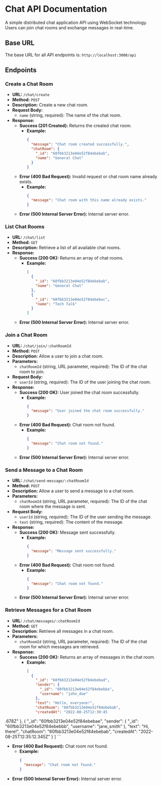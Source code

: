 
# Chat API Documentation

A simple distributed chat application API using WebSocket technology. Users can join chat rooms and exchange messages in real-time.

## Base URL

The base URL for all API endpoints is: `http://localhost:3000/api`

## Endpoints

### Create a Chat Room

- **URL:** `/chat/create`
- **Method:** `POST`
- **Description:** Create a new chat room.
- **Request Body:**
  - `name` (string, required): The name of the chat room.
- **Response:**
  - **Success (201 Created):** Returns the created chat room.
    - **Example:**
      ```json
      {
        "message": "Chat room created successfully.",
        "chatRoom": {
          "_id": "60fbb3213e04e52f84ebebab",
          "name": "General Chat"
        }
      }
      ```
  - **Error (400 Bad Request):** Invalid request or chat room name already exists.
    - **Example:**
      ```json
      {
        "message": "Chat room with this name already exists."
      }
      ```
  - **Error (500 Internal Server Error):** Internal server error.

### List Chat Rooms

- **URL:** `/chat/list`
- **Method:** `GET`
- **Description:** Retrieve a list of all available chat rooms.
- **Response:**
  - **Success (200 OK):** Returns an array of chat rooms.
    - **Example:**
      ```json
      [
        {
          "_id": "60fbb3213e04e52f84ebebab",
          "name": "General Chat"
        },
        {
          "_id": "60fbb3213e04e52f84ebebac",
          "name": "Tech Talk"
        }
      ]
      ```
  - **Error (500 Internal Server Error):** Internal server error.

### Join a Chat Room

- **URL:** `/chat/join/:chatRoomId`
- **Method:** `POST`
- **Description:** Allow a user to join a chat room.
- **Parameters:**
  - `chatRoomId` (string, URL parameter, required): The ID of the chat room to join.
- **Request Body:**
  - `userId` (string, required): The ID of the user joining the chat room.
- **Response:**
  - **Success (200 OK):** User joined the chat room successfully.
    - **Example:**
      ```json
      {
        "message": "User joined the chat room successfully."
      }
      ```
  - **Error (400 Bad Request):** Chat room not found.
    - **Example:**
      ```json
      {
        "message": "Chat room not found."
      }
      ```
  - **Error (500 Internal Server Error):** Internal server error.

### Send a Message to a Chat Room

- **URL:** `/chat/send-message/:chatRoomId`
- **Method:** `POST`
- **Description:** Allow a user to send a message to a chat room.
- **Parameters:**
  - `chatRoomId` (string, URL parameter, required): The ID of the chat room where the message is sent.
- **Request Body:**
  - `userId` (string, required): The ID of the user sending the message.
  - `text` (string, required): The content of the message.
- **Response:**
  - **Success (200 OK):** Message sent successfully.
    - **Example:**
      ```json
      {
        "message": "Message sent successfully."
      }
      ```
  - **Error (400 Bad Request):** Chat room not found.
    - **Example:**
      ```json
      {
        "message": "Chat room not found."
      }
      ```
  - **Error (500 Internal Server Error):** Internal server error.

### Retrieve Messages for a Chat Room

- **URL:** `/chat/messages/:chatRoomId`
- **Method:** `GET`
- **Description:** Retrieve all messages in a chat room.
- **Parameters:**
  - `chatRoomId` (string, URL parameter, required): The ID of the chat room for which messages are retrieved.
- **Response:**
  - **Success (200 OK):** Returns an array of messages in the chat room.
    - **Example:**
      ```json
      [
        {
          "_id": "60fbb3213e04e52f84ebebad",
          "sender": {
            "_id": "60fbb3213e04e52f84ebebba",
            "username": "john_doe"
          },
          "text": "Hello, everyone!",
          "chatRoom": "60fbb3213e04e52f84ebebab",
          "createdAt": "2022-08-25T12:30:45

.678Z"
        },
        {
          "_id": "60fbb3213e04e52f84ebebae",
          "sender": {
            "_id": "60fbb3213e04e52f84ebebbb",
            "username": "jane_smith"
          },
          "text": "Hi, there!",
          "chatRoom": "60fbb3213e04e52f84ebebab",
          "createdAt": "2022-08-25T12:35:12.345Z"
        }
      ]
      ```
  - **Error (400 Bad Request):** Chat room not found.
    - **Example:**
      ```json
      {
        "message": "Chat room not found."
      }
      ```
  - **Error (500 Internal Server Error):** Internal server error.

